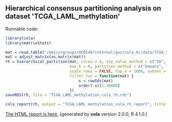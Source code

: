 
## Hierarchical consensus partitioning analysis on dataset 'TCGA_LAML_methylation'

Runnable code:

```r
library(cola)
library(matrixStats)

mat = read.table("/omics/groups/OE0246/internal/guz/cola_hc/data/TCGA_methylation/data/TCGA.LAML.sampleMap__HumanMethylation450.gz", header = TRUE, row.names = 1)
mat = adjust_matrix(as.matrix(mat))
rh = hierarchical_partition(mat, cores = 4, top_value_method = c("SD", "ATC"),
                            max_k = 8, partition_method = c("kmeans", "skmeans"),
                            scale_rows = FALSE, top_n = 1000, subset = 500, group_diff = 0.25, min_n_signatures = 1000,
                            filter_fun = function(mat) {
                                s = rowSds(mat)
                                order(-s)[1:30000]
                            })
saveRDS(rh, file = "TCGA_LAML_methylation_cola_rh.rds")

cola_report(rh, output = "TCGA_LAML_methylation_cola_rh_report", title = "cola Report for Hierarchical Partitioning - 'TCGA_LAML_methylation'")
```

[The HTML report is here.](https://cola-rh.github.io/TCGA_LAML_methylation/TCGA_LAML_methylation_cola_rh_report/cola_hc.html) (generated by __cola__ version 2.0.0, R 4.1.0.)

